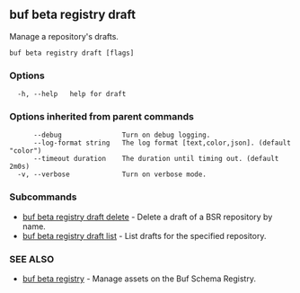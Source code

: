 ## buf beta registry draft

Manage a repository's drafts.

```
buf beta registry draft [flags]
```

### Options

```
  -h, --help   help for draft
```

### Options inherited from parent commands

```
      --debug               Turn on debug logging.
      --log-format string   The log format [text,color,json]. (default "color")
      --timeout duration    The duration until timing out. (default 2m0s)
  -v, --verbose             Turn on verbose mode.
```

### Subcommands

* [buf beta registry draft delete](buf-beta-registry-draft-delete.md)	 - Delete a draft of a BSR repository by name.
* [buf beta registry draft list](buf-beta-registry-draft-list.md)	 - List drafts for the specified repository.

### SEE ALSO

* [buf beta registry](buf-beta-registry.md)	 - Manage assets on the Buf Schema Registry.
